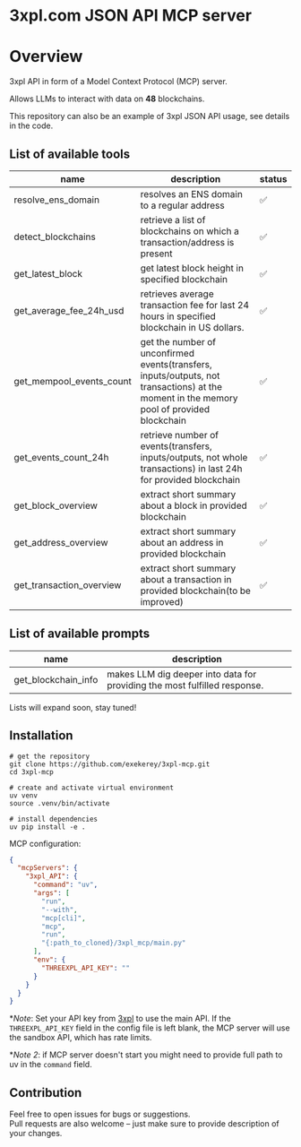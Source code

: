 # 3xpl.com JSON API MCP server

# Overview

3xpl API in form of a Model Context Protocol (MCP) server.

Allows LLMs to interact with data on **48** blockchains.

This repository can also be an example of 3xpl JSON API usage, see details in the code.

[//]: # (demo video from Claude)

## List of available tools

| name                     | description                                                                                                                               | status |
|--------------------------|-------------------------------------------------------------------------------------------------------------------------------------------|--------|
| resolve_ens_domain       | resolves an ENS domain to a regular address                                                                                               | ✅      | 
| detect_blockchains       | retrieve a list of blockchains on which a transaction/address is present                                                                  | ✅      | 
| get_latest_block         | get latest block height in specified blockchain                                                                                           | ✅      |  
| get_average_fee_24h_usd  | retrieves average transaction fee for last 24 hours in specified blockchain in US dollars.                                                | ✅      | 
| get_mempool_events_count | get the number of unconfirmed events(transfers, inputs/outputs, not transactions) at the moment in the memory pool of provided blockchain | ✅      | 
| get_events_count_24h     | retrieve number of events(transfers, inputs/outputs, not whole transactions) in last 24h for provided blockchain                          | ✅      | 
| get_block_overview       | extract short summary about a block in provided blockchain                                                                                | ✅      | 
| get_address_overview     | extract short summary about an address in provided blockchain                                                                             | ✅      | 
| get_transaction_overview | extract short summary about a transaction in provided blockchain(to be improved)                                                          | ✅      | 

## List of available prompts

| name                | description                                                               |
|---------------------|---------------------------------------------------------------------------|
| get_blockchain_info | makes LLM dig deeper into data for providing the most fulfilled response. |

Lists will expand soon, stay tuned!


[//]: # (*might be inaccurate, see the API docs and policy for details.)

## Installation

```shell
# get the repository
git clone https://github.com/exekerey/3xpl-mcp.git
cd 3xpl-mcp

# create and activate virtual environment
uv venv 
source .venv/bin/activate

# install dependencies
uv pip install -e .
```

MCP configuration:

```json
{
  "mcpServers": {
    "3xpl_API": {
      "command": "uv",
      "args": [
        "run",
        "--with",
        "mcp[cli]",
        "mcp",
        "run",
        "{:path_to_cloned}/3xpl_mcp/main.py"
      ],
      "env": {
        "THREEXPL_API_KEY": ""
      }
    }
  }
}
```

**Note*: Set your API key from [3xpl](https://3xpl.com/data/json-api) to use the main API.
If the `THREEXPL_API_KEY` field in the config file is left blank,
the MCP server will use the sandbox API, which has rate limits.

**Note 2*: if MCP server doesn't start you might need to provide full path to uv in the `command` field.

## Contribution

Feel free to open issues for bugs or suggestions.  
Pull requests are also welcome – just make sure to provide description of your changes.
